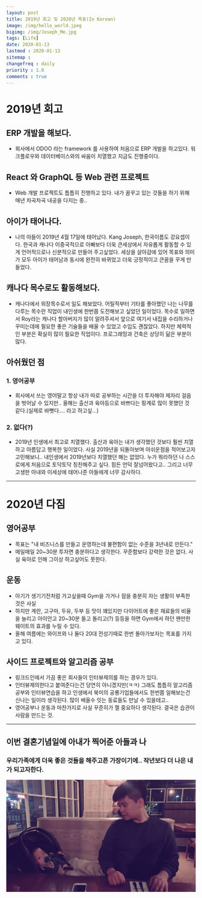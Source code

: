 ```yaml
---
layout: post
title: 2019년 회고 및 2020년 목표(In Korean)
image: /img/hello_world.jpeg
bigimg: /img/Joseph_Me.jpg
tags: [Life]
date: 2020-01-13
lastmod : 2020-01-13
sitemap :
changefreq : daily
priority : 1.0
comments : true
---
```

# 2019년 회고 
## ERP 개발을 해보다.
- 회사에서 ODOO 라는 framework 를 사용하여 처음으로 ERP 개발을 하고있다. 워크플로우와 데이터베이스와의 싸움이 치열했고 지금도 진행중이다.

## React 와 GraphQL 등 Web 관련 프로젝트
- Web 개발 프로젝트도 틈틈히 진행하고 있다. 내가 꿈꾸고 있는 것들을 하기 위해 매년 차곡차곡 내공을 다지는 중..

## 아이가 태어나다.
- 나의 아들이 2019년 4월 17일에 태어났다. Kang Joseph, 한국이름도 강요셉이다. 한국과 캐나다 이중국적으로 
아빠보다 더욱 큰세상에서 자유롭게 활동할 수 있게 언어적으로나 신분적으로 만들어 주고싶었다. 세상을 살아감에 있어 목표와 의미가 모두 아이가 태어남과 동시에 완전히 바뀌었고 더욱 긍정적이고 큰꿈을 꾸게 만들었다.

## 캐나다 목수로도 활동해보다.
- 캐나다에서 외장목수로서 일도 해보았다. 어릴적부터 기타를 좋아했던 나는 나무를 다루는  목수란 직업이 내인생에 한번쯤 도전해보고 싶었던 일이었다. 목수로 일하면서 Roy라는 캐나다 할아버지가 많이 알려주셔서 앞으로 여기서 내집을 수리하거나 꾸미는데에 필요한 좋은 기술들을 배울 수 있었고 수입도 괜찮았다.  하지만 체력적인 부분은 확실히 많이 필요한 직업이다. 프로그래밍과 건축은 상당히 닮은 부분이 많다.

## 아쉬웠던 점
### 1. 영어공부
- 회사에서 쓰는 영어말고 항상 내가 따로 공부하는 시간을 더 투자해야 제자리 걸음을 벗어날 수 있지만.. 올해는 출산과 육아등으로 바쁘다는 핑계로 많이 못했던 것 같다.(실제로 바뻣다.... 라고 하고싶...)
### 2. 없다(?)
- 2019년 인생에서 최고로 치열했다. 출산과 육아는 내가 생각했던 것보다 훨씬 치열하고 아름답고 행복한 일이었다.
사실 2019년을 되돌아보며 아쉬운점을 적어보고자 고민해보니.. 내인생에서 2019년보다 치열했던 해는 없었다.
누가 뭐라하던 나 스스로에게 처음으로 토닥토닥 칭찬해주고 싶다. 힘든 언덕 잘넘어왔다고..
그리고 너무 고생한 아내와 이세상에 태어나준 아들에게 너무 감사하다.

---
# 2020년 다짐

## 영어공부
- 목표는 "내 비즈니스를 만들고 운영하는데 불편함이 없는 수준을 3년내로 만든다."
- 매일매일 20~30분 투자면 충분하다고 생각한다. 꾸준함보다 강력한 것은 없다. 사실 육아로 인해 그이상 하고싶어도 못한다.

## 운동
- 아기가 생기기전처럼 가고싶을때 Gym을 가거나 잠을 충분히 자는 생활이 부족한 것은 사실
- 하지만 계란, 고구마, 두유, 두부 등 맛이 꽤있지만 다이어트에 좋은 재료들의 비율을 늘리고 아이안고 20~30분 들고 돌리고(?) 등등을 하면 Gym에서 하던 왠만한 웨이트의 효과를 누릴 수 있다.
- 올해 여름에는 와이프와 나 둘다 20대 전성기때로 한번 돌아가보자는 목표를 가지고 있다.

## 사이드 프로젝트와 알고리즘 공부
- 링크드인에서 가끔 좋은 회사들이 인터뷰제의를 하는 경우가 있다.
- 인터뷰제의한다고 붙여준다는건 당연히 아니겠지만(ㅋㅋ) 그래도 틈틈히 알고리즘 공부와 인터뷰연습을 하고
인생에서 북미의 공룡기업들에서도 한번쯤 일해보는건 신나는 일이라 생각된다. 많이 배울수 잇는 동료들도 만날 수 있을테고..
- 영어공부나 운동과 마찬가지로 사실 꾸준히가 젤 중요하다 생각된다. 결국은 습관이 사람을 만드는 것.

--- 

## 이번 결혼기념일에 아내가 찍어준 아들과 나
### 우리가족에게 더욱 좋은 것들을 해주고픈 가장이기에.. 작년보다 더 나은 내가 되고자한다.

![joseph](../img/Joseph_Me.jpg)

